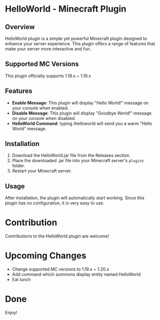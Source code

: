 # HelloWorld - Minecraft Plugin

## Overview
HelloWorld plugin is a simple yet powerful Minecraft plugin designed to enhance your server experience. This plugin offers a range of features that make your server more interactive and fun.

## Supported MC Versions
This plugin officially supports 1.18.x ~ 1.19.x

## Features
- **Enable Message**: This plugin will display "Hello World!" message on your console when enabled.
- **Disable Message**: This plugin will display "Goodbye World!" message on your console when disabled.
- **HelloWorld Command**: typing /helloworld will send you a warm "Hello World" message.

## Installation
1. Download the HelloWorld.jar file from the Releases section.
2. Place the downloaded .jar file into your Minecraft server's `plugins` folder.
3. Restart your Minecraft server.

## Usage
After installation, the plugin will automatically start working. Since this plugin has no configuration, it is very easy to use. 



# Contribution
Contributions to the HelloWorld plugin are welcome!

# Upcoming Changes
- Change supported MC versions to 1.19.x ~ 1.20.x
- Add command which summons display entity named HelloWorld
- Eat lunch

# Done
Enjoy!
